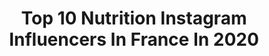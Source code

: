 ---
title: Top 10 Nutrition Instagram Influencers In France In 2020
description: >-
  Find top nutrition Instagram influencers in France in 2020. Most popular hashtags: #nutrition #fitnesscoach #foodinspiration #bodybuilding.
platform: Instagram
profiles:
  - username: "antonella_seco"
    fullname: >-
      
    location: "France"
    followers: 2193
    engagement: 4510
    commentsToLikes: 0.094881
    id: ckap5yvx0dqwl0i781tt8ey21
    verified: false
    hashtags: "#sundayvibes, #portraitgirl, #moodlighting, #sundaymoods"
  - username: "val_fitmood"
    fullname: >-
      Valérie
    location: "France"
    followers: 11225
    engagement: 1042
    commentsToLikes: 0.098430
    id: ck8t60cnbbt3t0j78ng1qwgmk
    verified: false
    hashtags: ""
  - username: "siimonte"
    fullname: >-
      Simonte
    location: "France"
    followers: 32656
    engagement: 1091
    commentsToLikes: 0.045972
    id: ck5zpjc8osruq0i14s49d3ina
    verified: false
    hashtags: "#truestory, #coupleworkout, #smile, #nostress"
  - username: "leo.cressant"
    fullname: >-
      Léo | Travel ~ Fitness
    location: "France"
    followers: 133684
    engagement: 979
    commentsToLikes: 0.015631
    id: ck0ttkiiu34si0i1920lxgbsx
    verified: false
    hashtags: "#visitthailand, #kyotojapan, #balitravel, #cosysunday"
  - username: "saschafitness"
    fullname: >-
      Sascha Barboza
    location: "France"
    followers: 3757390
    engagement: 524
    commentsToLikes: 0.015456
    id: ck13c63ygyssj0i19zjq0l5d2
    verified: true
    hashtags: "#not, #rioparanollorar, #manga, #otaku"
  - username: "georgefarah_guru"
    fullname: >-
      George Farah
    location: "France"
    followers: 253850
    engagement: 223
    commentsToLikes: 0.034480
    id: ck139j0uoljl50i19uxydo4qs
    verified: true
    hashtags: "#friend, #peace, #wemustmeetagain, #212bb"
  - username: "lexie.fit"
    fullname: >-
      Lexie
    location: "France"
    followers: 19402
    engagement: 270
    commentsToLikes: 0.112794
    id: ck9hb4x22feur0j78vzk1sjgn
    verified: false
    hashtags: "#bikinibody, #regimeuse, #bulking, #nutrition"
  - username: "leyla_fity"
    fullname: >-
      Leyla ❥ -40kg 👊🏼
    location: "France"
    followers: 24215
    engagement: 582
    commentsToLikes: 0.025889
    id: ck14ke1qqp2h30i19moprt3n6
    verified: false
    hashtags: "#runninggirl, #sandroparis, #bluewater, #nikerunning"
  - username: "ladeessdiane"
    fullname: >-
      Diane 🌈
    location: "France"
    followers: 10232
    engagement: 465
    commentsToLikes: 0.145394
    id: ck8sy8ntok4680j78qt1hx84f
    verified: false
    hashtags: "#vichy, #tiramisufraise, #bash, #maywedding"
  - username: "kara.bellum"
    fullname: >-
      🇵🇹🇫🇷 Kara Bellum
    location: "France"
    followers: 90875
    engagement: 214
    commentsToLikes: 0.040022
    id: ck8t2ixzzzodh0j780frjby8l
    verified: false
    hashtags: "#humour, #influencer, #trainwithkara, #bumbumbellum"
---